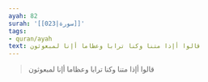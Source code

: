 ```yaml
---
ayah: 82
surah: '[[023|سورة]]'
tags:
- quran/ayah
text: قالوا أإذا متنا وكنا ترابا وعظاما أإنا لمبعوثون
---
```

> قالوا أإذا متنا وكنا ترابا وعظاما أإنا لمبعوثون
